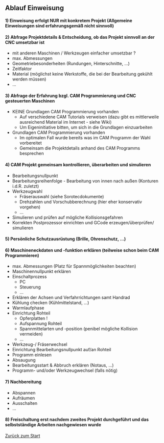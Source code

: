 ## Ablauf Einweisung
#### 1) Einweisung erfolgt NUR mit konkretem Projekt (Allgemeine Einweisungen sind erfahrungsgemäß nicht sinnvoll)

#### 2) Abfrage Projektdetails & Entscheidung, ob das Projekt sinnvoll an der CNC umsetzbar ist

- mit anderen Maschinen / Werkzeugen einfacher umsetzbar ?
- max. Abmessungen
- Geometriebesonderheiten (Rundungen, Hinterschnitte, ...)
- Zeitfaktor
- Material (möglichst keine Werkstoffe, die bei der Bearbeitung gekühlt werden müssen)
- ...

#### 3) Abfrage der Erfahrung bzgl. CAM Programmierung und CNC gesteuerten Maschinen

- KEINE Grundlagen CAM Programmierung vorhanden
    - Auf verschiedene CAM Tutorials verweisen (dazu gibt es mittlerweile ausreichend Material im Internet - siehe Wiki)
    - Um Eigeninitiative bitten, um sich in die Grundlagen einzuarbeiten
- Grundlagen CAM Programmierung vorhanden
    - Im optimalen Fall wurde bereits was im CAM Programm der Wahl vorbereitet
    - Gemeinsam die Projektdetails anhand des CAM Programms besprechen

#### 4) CAM Projekt gemeinsam kontrollieren, überarbeiten und simulieren

- Bearbeitungsnullpunkt
- Bearbeitungsreihenfolge - Bearbeitung von innen nach außen (Konturen i.d.R. zuletzt)
- Werkzeugwahl
    - Fräserauswahl (siehe Sorotecdokumente)
    - Drehzahlen und Vorschubberechnung (hier eher konservativ vorgehen)
    - ...
- Simulieren und prüfen auf mögliche Kollisionsgefahren
- Korrekten Postprozessor einrichten und GCode erzeugen/überprüfen/ simulieren

#### 5) Persönliche Schutzausrüstung (Brille, Ohrenschutz, ...)

#### 6) Maschineneckdaten und -funktion erklären (teilweise schon beim CAM Programmieren)

- max. Abmessungen (Platz für Spannmöglichkeiten beachten)
- Maschinennullpunkt erklären
- Einschaltprozess
    - PC
    - Steuerung
    - ...
- Erklären der Achsen und Verfahrrichtungen samt Handrad
- Kühlung checken (Kühlmittelstand, ...)
- Warmlaufphase
- Einrichtung Rohteil
    - Opferplatten !
    - Aufspannung Rohteil
    - Spannmittelarten und -position (penibel mögliche Kollision vermeiden)
    - ...
- Werkzeug-/ Fräserwechsel
- Einrichtung Bearbeitungsnullpunkt auf/an Rohteil
- Programm einlesen
- Absaugung
- Bearbeitungsstart & Abbruch erklären (Notaus, ...)
- Programm- und/oder Werkzeugwechsel (falls nötig)

#### 7) Nachbereitung

- Abspannen
- Aufräumen
- Ausschalten
- ...

#### 8) Freischaltung erst nachdem zweites Projekt durchgeführt und das selbstständige Arbeiten nachgewiesen wurde  

[Zurück zum Start](https://makerspace-wi.github.io/Project-CNC-3/)